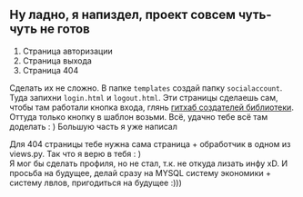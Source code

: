 ## Ну ладно, я напиздел, проект совсем чуть-чуть не готов

<ol>

  <li>Страница авторизации</li>
  <li>Страница выхода</li>
  <li>Страница 404</li>

</ol>

Сделать их не сложно. В папке `templates` создай папку `socialaccount`. Туда запихни `login.html` и `logout.html`. Эти страницы сделаешь сам, чтобы там работали кнопка входа, глянь [гитхаб создателей библиотеки](https://github.com/pennersr/django-allauth/tree/main/allauth/templates/socialaccount). Оттуда только кнопку в шаблон возьми. Всё, удачно тебе всё там доделать : )
Большую часть я уже написал <br>

Для 404 страницы тебе нужна сама страница + обработчик в одном из views.py. Так что я верю в тебя : ) <br>
Я мог бы сделать профиля, но не стал, т.к. не откуда лизать инфу xD. И просьба на будущее, делай сразу на MYSQL систему экономики + систему лвлов, пригодиться на будущее :)))
